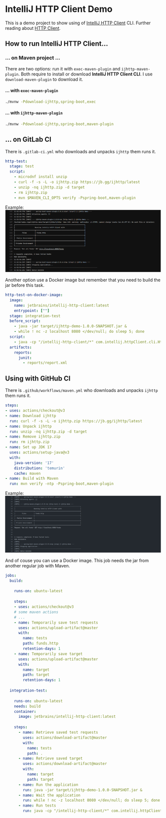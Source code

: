 # IntelliJ HTTP Client Demo

This is a demo project to show using of [IntelliJ HTTP Client][ijhttp] CLI.
Further reading about [HTTP Client][http-client].

## How to run IntelliJ HTTP Client...

### ... on Maven project ...

There are two options: run it with `exec-maven-plugin` and `ijhttp-maven-plugin`.
Both require to install or download **IntelliJ HTTP Client CLI**.
I use `download-maven-plugin` to download it.

#### … with `exec-maven-plugin`

```bash
./mvnw -Pdownload-ijhttp,spring-boot,exec
```

#### … with `ijhttp-maven-plugin`

```bash
./mvnw -Pdownload-ijhttp,spring-boot,maven-plugin
```

## ... on GitLab CI

There is `.gitlab-ci.yml` who downloads and unpacks `ijhttp` them runs it.

```yaml
http-test:
  stage: test
  script:
    - microdnf install unzip
    - curl -f -s -L -o ijhttp.zip https://jb.gg/ijhttp/latest
    - unzip -nq ijhttp.zip -d target
    - rm ijhttp.zip
    - mvn $MAVEN_CLI_OPTS verify -Pspring-boot,maven-plugin
```

Example:
![GitLab Pipeline](gitlab-ci.png)

Another option use a Docker image but remember that you need to build the jar before this task.

```yaml
http-test-on-docker-image:
  image:
    name: jetbrains/intellij-http-client:latest
    entrypoint: [""]
  stage: integration-test
  before_script:
    - java -jar target/ijhttp-demo-1.0.0-SNAPSHOT.jar &
    - while ! nc -z localhost 8080 </dev/null; do sleep 5; done
  script:
    - java -cp "/intellij-http-client/*" com.intellij.httpClient.cli.HttpClientMain --report funds.http
  artifacts:
    reports:
      junit:
        - reports/report.xml
```

## Using with GitHub CI

There is `.github/workflows/maven.yml` who downloads and unpacks `ijhttp` them runs it.

```yaml
steps:
- uses: actions/checkout@v3
- name: Download ijhttp
  run: curl -f -s -L -o ijhttp.zip https://jb.gg/ijhttp/latest
- name: Unpack ijhttp
  run: unzip -nq ijhttp.zip -d target
- name: Remove ijhttp.zip
  run: rm ijhttp.zip
- name: Set up JDK 17
  uses: actions/setup-java@v3
  with:
    java-version: '17'
    distribution: 'temurin'
    cache: maven
- name: Build with Maven
  run: mvn verify -ntp -Pspring-boot,maven-plugin
```

Example:
![GitLab Workflow](github-workflow.png)

And of couse you can use a Docker image. This job needs the jar from another regular job with Maven.

```yaml
jobs:
  build:

    runs-on: ubuntu-latest

    steps:
    - uses: actions/checkout@v3
    # some maven actions
    # ...
    - name: Temporarily save test requests
      uses: actions/upload-artifact@master
      with:
        name: tests
        path: funds.http
        retention-days: 1
    - name: Temporarily save target
      uses: actions/upload-artifact@master
      with:
        name: target
        path: target
        retention-days: 1

  integration-test:

    runs-on: ubuntu-latest
    needs: build
    container:
      image: jetbrains/intellij-http-client:latest

    steps:
      - name: Retrieve saved test requests
        uses: actions/download-artifact@master
        with:
          name: tests
          path: .
      - name: Retrieve saved target
        uses: actions/download-artifact@master
        with:
          name: target
          path: target
      - name: Run the application
        run: java -jar target/ijhttp-demo-1.0.0-SNAPSHOT.jar &
      - name: Wait the application
        run: while ! nc -z localhost 8080 </dev/null; do sleep 5; done
      - name: Run tests
        run: java -cp "/intellij-http-client/*" com.intellij.httpClient.cli.HttpClientMain --report funds.http
```

[ijhttp]: https://www.jetbrains.com/help/idea/http-client-cli.html "HTTP Client CLI"

[http-client]: https://www.jetbrains.com/help/idea/http-client-in-product-code-editor.html "HTTP Client"

